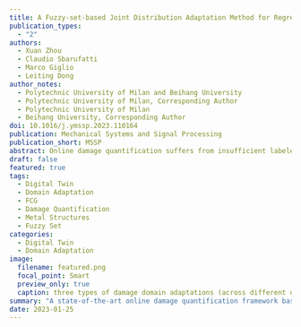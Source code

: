 ```yaml
---
title: A Fuzzy-set-based Joint Distribution Adaptation Method for Regression and its Application to Online Damage Quantification for Structural Digital Twin
publication_types:
  - "2"
authors:
  - Xuan Zhou
  - Claudio Sbarufatti
  - Marco Giglio
  - Leiting Dong
author_notes:
  - Polytechnic University of Milan and Beihang University
  - Polytechnic University of Milan, Corresponding Author
  - Polytechnic University of Milan
  - Beihang University, Corresponding Author
doi: 10.1016/j.ymssp.2023.110164
publication: Mechanical Systems and Signal Processing
publication_short: MSSP
abstract: Online damage quantification suffers from insufficient labeled data that weakens its accuracy. In this context, adopting the domain adaptation on historical labeled data from similar structures/damages or simulated digital twin data to assist the current diagnosis task would be beneficial. However, most domain adaptation methods are designed for classification and cannot efficiently address damage quantification, a regression problem with continuous real-valued labels. This study first proposes a novel domain adaptation method, the Online Fuzzy-set-based Joint Distribution Adaptation for Regression, to address this challenge. By converting the continuous real-valued labels to fuzzy class labels via fuzzy sets, the marginal and conditional distribution discrepancy are simultaneously measured to achieve the domain adaptation for the damage quantification task. Thanks to the superiority of the proposed method, a state-of-the-art online damage quantification framework based on domain adaptation is presented. Finally, the framework has been comprehensively demonstrated with a damaged helicopter panel, in which three types of damage domain adaptations (across different damage locations, across different damage types, and from simulation to experiment) are all conducted, proving the accuracy of damage quantification can be significantly improved in a realistic environment. It is expected that the proposed approach to be applied to the fleet-level digital twin considering the individual differences.
draft: false
featured: true
tags:
  - Digital Twin
  - Domain Adaptation
  - FCG
  - Damage Quantification
  - Metal Structures
  - Fuzzy Set
categories:
  - Digital Twin
  - Domain Adaptation
image:
  filename: featured.png
  focal_point: Smart
  preview_only: true
  caption: three types of damage domain adaptations (across different damage locations, across different damage types, and from simulation to experiment) are all conducted, proving the accuracy of damage quantification can be significantly improved in a realistic environment.
summary: "A state-of-the-art online damage quantification framework based on domain adaptation is presented, and comprehensively demonstrated with a damaged helicopter panel."
date: 2023-01-25
---
```

